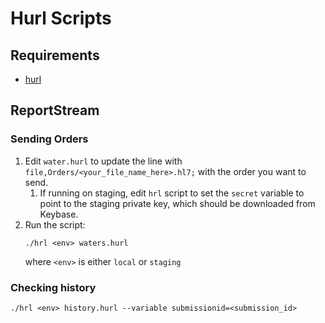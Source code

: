 # Hurl Scripts

## Requirements

- [hurl](https://hurl.dev/)

## ReportStream

### Sending Orders

1. Edit `water.hurl` to update the line with `file,Orders/<your_file_name_here>.hl7;` with the order you want to send.
   1. If running on staging, edit `hrl` script to set the `secret` variable to point to the staging private key, which should be downloaded from Keybase.
2. Run the script:
    ```
    ./hrl <env> waters.hurl
    ```
    where `<env>` is either `local` or `staging`


### Checking history

```
./hrl <env> history.hurl --variable submissionid=<submission_id>
```
